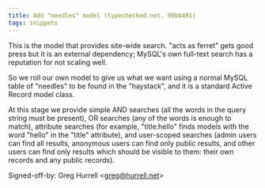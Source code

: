 ```yaml
---
title: Add "needles" model (typechecked.net, 99bb491)
tags: snippets
---
```


This is the model that provides site-wide search. "acts as ferret" gets good press but it is an external dependency; MySQL's own full-text search has a reputation for not scaling well.

So we roll our own model to give us what we want using a normal MySQL table of "needles" to be found in the "haystack", and it is a standard Active Record model class.

At this stage we provide simple AND searches (all the words in the query string must be present), OR searches (any of the words is enough to match), attribute searches (for example, "title:hello" finds models with the word "hello" in the "title" attribute), and user-scoped searches (admin users can find all results, anonymous users can find only public results, and other users can find only results which should be visible to them: their own records and any public records).

Signed-off-by: Greg Hurrell &lt;greg@hurrell.net&gt;

